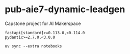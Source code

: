 # pub-aie7-dynamic-leadgen

Capstone project for AI Makerspace




```
fastapi[standard]>=0.113.0,<0.114.0
pydantic>=2.7.0,<3.0.0
```

```
uv sync --extra notebooks
```

